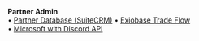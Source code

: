 **Partner Admin**  
&bullet; [Partner Database (SuiteCRM)](crm/)
&bullet; [Exiobase Trade Flow](/profile/trade/)  
&bullet; [Microsoft with Discord&nbsp;API](/panels/)